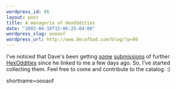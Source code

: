 ```yaml
--- 
wordpress_id: 86
layout: post
title: A menagerie of HexOddities
date: "2002-04-18T15:06:25-04:00"
wordpress_slug: oooaof
wordpress_url: http://www.decafbad.com/blog/?p=86
---
```

<p>I've noticed that Dave's been getting <a href="http://scriptingnews.userland.com/backissues/2002/04/17#lb43653cd96a91c17fca25e3be8aed803">some</a> <a href="http://scriptingnews.userland.com/backissues/2002/04/18#l674002cd58669e2c2e692247884972dc">submissions</a> of further <a href="http://www.decafbad.com/twiki/bin/view/Main/HexOddities">HexOddities</a> since he linked to me a few days ago.  So, I've started collecting them.  Feel free to come and contribute to the catalog. :)</p>
<!--more-->
shortname=oooaof
